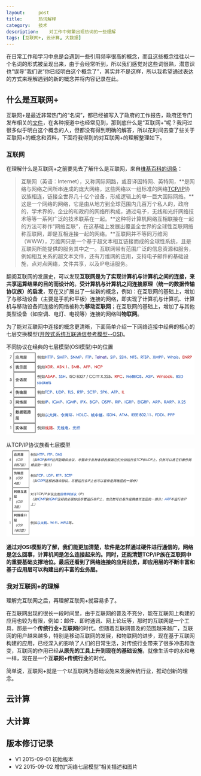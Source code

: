 ```yaml
---
layout:     post
title:      热词解释
category:   技术
description:    对工作中频繁出现热词的一些理解
tags: [互联网+, 云计算, 大数据]
---
```


在日常工作和学习中总是会遇到一些引用频率很高的概念，而且这些概念往往以一个名词的形式被呈现出来，由于会经常听到，所以我们感觉对这些词很熟，潜意识也“误导”我们说“你已经明白这个概念了”，其实并不是这样，所以我希望通过表达的方式来理解遇到的新的概念并将内容记录在此。

## 什么是互联网+
互联网+是最近非常热门的“名词”，都已经被写入了政府的工作报告，政府还专门发布相关的[文件](http://www.gov.cn/zhengce/content/2015-07/04/content_10002.htm)，在各种报道中也经常见到，那到底什么是“互联网+”呢？我问过很多似乎明白这个概念的人，但都没有得到明确的解答，所以花时间去查了些关于互联网+的概念和资料，下面将我得到的对互联网+的理解整理如下。

### 互联网
在理解什么是互联网+之前要先去了解什么是互联网，来自[维基百科的词条](https://zh.wikipedia.org/wiki/%E4%BA%92%E8%81%94%E7%BD%91)：

>互联网（英语：Internet），又称网际网路，或音译因特网、英特网，**是网络与网络之间所串连成的庞大网络，这些网络以一组标准的网络[TCP/IP](https://zh.wikipedia.org/wiki/TCP/IP%E5%8D%8F%E8%AE%AE%E6%97%8F)协议族相连，链接全世界几十亿个设备，形成逻辑上的单一巨大国际网络。**这是一个网络的网络，它是由从地方到全球范围内几百万个私人的，政府的，学术界的，企业的和政府的网络所构成，通过电子，无线和光纤网络技术等等一系列广泛的技术联系在一起。**这种将计算机网络互相联接在一起的方法可称作“网络互联”，在这基础上发展出覆盖全世界的全球性互联网络称互联网，即是互相连接一起的网络。**互联网并不等同万维网（WWW），万维网只是一个基于超文本相互链接而成的全球性系统，且是互联网所能提供的服务其中之一。互联网带有范围广泛的信息资源和服务，例如相互关系的超文本文件，还有万维网的应用，支持电子邮件的基础设施，点对点网络，文件共享，以及IP电话服务。

翻阅互联网的发展史，可以发现**互联网是为了实现计算机与计算机之间的连接，来共享运算结果的目的而设计的**。**受计算机与计算机之间连接原理（统一的数据传输协议族）的启发**，现在又扩展出了一些新的概念，例如：在互联网的基础上，增加了与移动设备（主要是手机和平板）连接的网络，即实现了计算机与计算机、计算机与移动设备间连接的网络被称为**移动互联网**；在互联网的基础上，增加了与其他类型设备（如空调、电灯、电视等）连接的网络叫**物联网**。

为了能对互联网中连接的概念更清晰，下面简单介绍一下网络连接中经典的核心的七层交换模型([开放式系统互联通信参考模型--OSI](https://zh.wikipedia.org/wiki/OSI%E6%A8%A1%E5%9E%8B))。

不同协议在经典的七层模型(OSI模型)中的位置
![不同协议在经典的七层模型(OSI模型)中的位置](/images/2015-09-01/senven-layer.png)

从TCP/IP协议族看七层模型
![从TCP/IP协议族看七层模型](/images/2015-09-01/four-layer.png)

**通过对OSI模型的了解，我们能更加清楚，软件是怎样通过硬件进行通信的，网络是怎么回事，计算机间是怎么连接起来的。同时，还能清楚TCP/IP族在互联网中的重要基础支撑地位。最后还看到了网络连接的应用前景，即应用层的不断丰富和基于应用层可以构建出的丰富的业务层。**

### 我对互联网+的理解
理解完互联网之后，再理解互联网+就容易多了。

在互联网出现的很长一段时间里，由于互联网的普及不充分，能在互联网上构建的应用也较为有限，例如：邮件、即时通讯、网上论坛等，那时的互联网是一个工具，那是一个**传统行业+互联网**的时代。但随着互联网普及的范围越来越广，互联网的用户越来越多，特别是移动互联网的发展，和物联网的进步，现在基于互联网构建的应用，已经深入的影响了人们的日常生活，对传统行业带来了很多冲击和改变，互联网的作用已经**从原先的工具上升到现在的基础设施**，就像生活中的水和电一样，现在是一个**互联网+传统行业**的时代。

简单说，互联网+就是一个以互联网为基础设施来发展传统行业，推动创新的理念。

## 云计算


## 大计算


## 版本修订记录
- V1 2015-09-01 初始版本
- V2 2015-09-02 增加“网络七层模型”相关描述和图片
